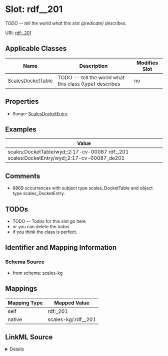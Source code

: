 

# Slot: rdf__201


_TODO -- tell the world what this slot (predicate) describes._





URI: [rdf:_201](http://www.w3.org/1999/02/22-rdf-syntax-ns#_201)



<!-- no inheritance hierarchy -->





## Applicable Classes

| Name | Description | Modifies Slot |
| --- | --- | --- |
| [ScalesDocketTable](../classes/ScalesDocketTable.md) | TODO -- tell the world what this class (type) describes |  no  |







## Properties

* Range: [ScalesDocketEntry](../classes/ScalesDocketEntry.md)






## Examples

| Value |
| --- |
| scales:DocketTable/wyd;;2:17-cv-00087 rdf:_201 scales:DocketEntry/wyd;;2:17-cv-00087_de201 |

## Comments

* 8869 occurrences with subject type scales_DocketTable and object type scales_DocketEntry.

## TODOs

* TODO -- Todos for this slot go here
* or you can delete the todos
* if you think the class is perfect.

## Identifier and Mapping Information







### Schema Source


* from schema: scales-kg




## Mappings

| Mapping Type | Mapped Value |
| ---  | ---  |
| self | rdf:_201 |
| native | scales-kg/:rdf__201 |




## LinkML Source

<details>
```yaml
name: rdf__201
description: TODO -- tell the world what this slot (predicate) describes.
todos:
- TODO -- Todos for this slot go here
- or you can delete the todos
- if you think the class is perfect.
comments:
- 8869 occurrences with subject type scales_DocketTable and object type scales_DocketEntry.
examples:
- value: scales:DocketTable/wyd;;2:17-cv-00087 rdf:_201 scales:DocketEntry/wyd;;2:17-cv-00087_de201
from_schema: scales-kg
rank: 1000
slot_uri: rdf:_201
alias: rdf__201
domain_of:
- scales_DocketTable
range: scales_DocketEntry

```
</details>